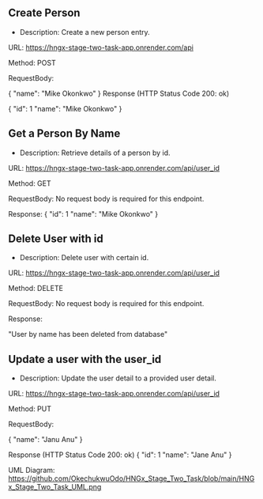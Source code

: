 ## Create Person
* Description: Create a new person entry.

URL: https://hngx-stage-two-task-app.onrender.com/api

Method: POST

RequestBody:

{
"name": "Mike Okonkwo"
}
Response (HTTP Status Code 200: ok)

{
"id": 1
"name": "Mike Okonkwo"
}


## Get a Person By Name
* Description: Retrieve details of a person by id.

URL: https://hngx-stage-two-task-app.onrender.com/api/user_id

Method: GET

RequestBody: No request body is required for this endpoint.

Response:
{
"id": 1
"name": "Mike Okonkwo"
}

## Delete User with id
* Description: Delete user with certain id.

URL: https://hngx-stage-two-task-app.onrender.com/api/user_id

Method: DELETE

RequestBody: No request body is required for this endpoint.

Response:

"User by name <Name of user> has been deleted from database"

## Update a user with the user_id
* Description: Update the user detail to a provided user detail.

URL: https://hngx-stage-two-task-app.onrender.com/api/user_id

Method: PUT

RequestBody:

{
"name": "Janu Anu"
}

Response (HTTP Status Code 200: ok)
{
"id": 1
"name": "Jane Anu"
}

UML Diagram:  https://github.com/OkechukwuOdo/HNGx_Stage_Two_Task/blob/main/HNGx_Stage_Two_Task_UML.png